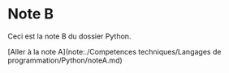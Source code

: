 # Note B

Ceci est la note B du dossier Python.

[Aller à la note A](note:./Competences techniques/Langages de programmation/Python/noteA.md)
